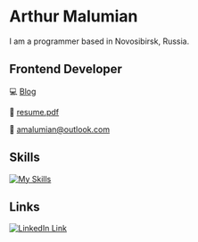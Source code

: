 # Arthur Malumian

I am a programmer based in Novosibirsk, Russia.

## Frontend Developer

💻 [Blog](https://www.amalumian.dev)

📄 [resume.pdf](https://www.amalumian.dev/pdf/resume.pdf)

📧 [amalumian@outlook.com](mailto:amalumian@outlook.com)

## Skills

[![My Skills](https://skillicons.dev/icons?i=react,redux,ts,js,sass,css,html,webpack,git&theme=light)](https://www.amalumian.dev/pdf/resume.pdf)

## Links

[![LinkedIn Link](https://skillicons.dev/icons?i=linkedin&theme=light)](https://linkedin.com/in/amalumian)
